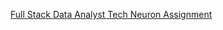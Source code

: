 <a href='https://github.com/kishansutariya23/Full-Stack-Data-Analytics-Tech-Neuron-Assignments'> Full Stack Data Analyst Tech Neuron Assignment</a> 
